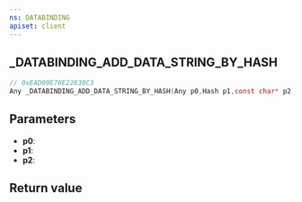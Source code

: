 ```yaml
---
ns: DATABINDING
apiset: client
---
```

## _DATABINDING_ADD_DATA_STRING_BY_HASH

```c
// 0xEAD09E76E22630C3
Any _DATABINDING_ADD_DATA_STRING_BY_HASH(Any p0,Hash p1,const char* p2);
```


## Parameters
* **p0**:
* **p1**:
* **p2**:

## Return value